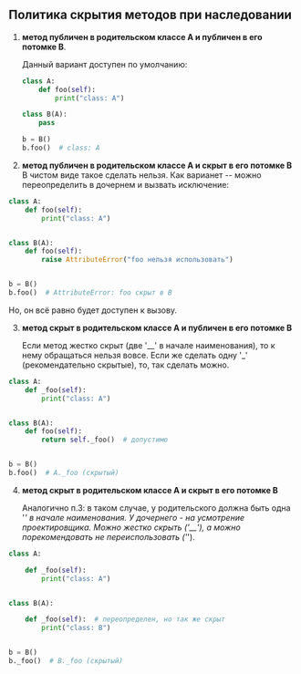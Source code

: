 ## Политика скрытия методов при наследовании


1. **метод публичен в родительском классе А и публичен в его потомке B**.

   Данный вариант доступен по умолчанию:
   ```python
   class A:
       def foo(self):
           print("class: A")

   class B(A):
       pass

   b = B()
   b.foo()  # class: A
   ```

2. **метод публичен в родительском классе А и скрыт в его потомке B**  
   В чистом виде такое сделать нельзя. Как варианет -- можно переопределить в дочернем и вызвать исключение:

```python
class A:
    def foo(self):
        print("class: A")


class B(A):
    def foo(self):
        raise AttributeError("foo нельзя использовать")


b = B()
b.foo()  # AttributeError: foo скрыт в B 
```

Но, он всё равно будет доступен к вызову.

3. **метод скрыт в родительском классе А и публичен в его потомке B**

   Если метод жестко скрыт (две '__' в начале наименования), то к нему обращаться нельзя вовсе. Если же сделать
   одну '_' (рекомендательно скрытые), то, так сделать можно.

```python
class A:
    def _foo(self):
        print("class: A")


class B(A):
    def foo(self):
        return self._foo()  # допустимо


b = B()
b.foo()  # A._foo (скрытый)
```

4. **метод скрыт в родительском классе А и скрыт в его потомке B**

   Аналогично п.3: в таком случае, у родительского должна быть одна '_' в начале наименования. У дочернего - на
   усмотрение проектировщика. Можно жестко скрыть ('__'), а можно порекомендовать не переиспользовать ('_').

```python
class A:

    def _foo(self):
        print("class: A")


class B(A):

    def _foo(self):  # переопределен, но так же скрыт
        print("class: B")


b = B()
b._foo()  # B._foo (скрытый)
```